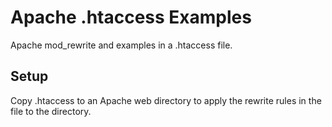 # Apache .htaccess Examples

Apache mod_rewrite and examples in a .htaccess file.

## Setup

Copy .htaccess to an Apache web directory to apply the rewrite rules in the file to the directory.
